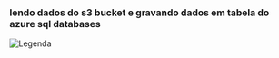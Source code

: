 ### lendo dados do s3 bucket e gravando dados em tabela do azure sql databases


![Legenda](https://github.com/romeritomorais/lendo_arquivodos3bucket_inserindoemtabela_azuresqldatabases/blob/master/resources/banner_romero.png)

